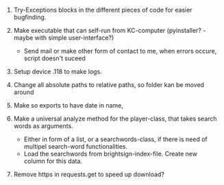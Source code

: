 1. Try-Exceptions blocks in the different pieces of code for easier bugfinding.
2. Make executable that can self-run from KC-computer (pyinstaller? - maybe with simple user-interface?)
    - Send mail or make other form of contact to me, when errors occure, script doesn't suceed
3. Setup device .118 to make logs.
4. Change all absolute paths to relative paths, so folder kan be moved around
5. Make so exports to have date in name, 

7. Make a universal analyze method for the player-class, that takes search words as arguments.
    - Either in form of a list, or a searchwords-class, if there is need of multipel search-word functionalities.
    - Load the searchwords from brightsign-index-file. Create new column for this data.

11. Remove https in requests.get to speed up download?